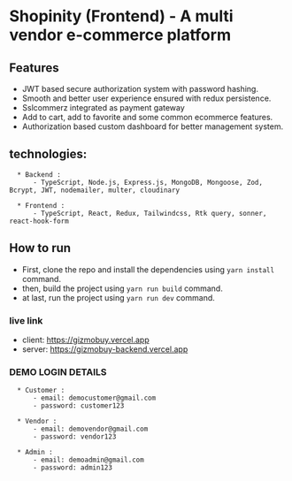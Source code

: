 # Shopinity (Frontend) - A multi vendor e-commerce platform

## Features

- JWT based secure authorization system with password hashing.
- Smooth and better user experience ensured with redux persistence.
- Sslcommerz integrated as payment gateway
- Add to cart, add to favorite and some common ecommerce features.
- Authorization based custom dashboard for better management system.

## technologies:

      * Backend :
          - TypeScript, Node.js, Express.js, MongoDB, Mongoose, Zod, Bcrypt, JWT, nodemailer, multer, cloudinary

      * Frontend :
          - TypeScript, React, Redux, Tailwindcss, Rtk query, sonner, react-hook-form

## How to run

- First, clone the repo and install the dependencies using `yarn install` command.
- then, build the project using `yarn run build` command.
- at last, run the project using `yarn run dev` command.

### live link

- client: https://gizmobuy.vercel.app
- server: https://gizmobuy-backend.vercel.app

### DEMO LOGIN DETAILS

      * Customer :
          - email: democustomer@gmail.com
          - password: customer123

      * Vendor :
          - email: demovendor@gmail.com
          - password: vendor123

      * Admin :
          - email: demoadmin@gmail.com
          - password: admin123
